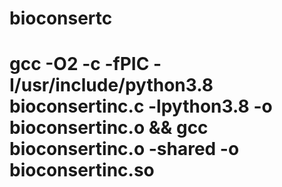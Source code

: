 # bioconsertc
# gcc -O2 -c -fPIC -I/usr/include/python3.8 bioconsertinc.c -lpython3.8 -o bioconsertinc.o &&  gcc bioconsertinc.o -shared -o bioconsertinc.so



